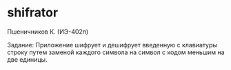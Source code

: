 # shifrator
Пшеничников К. (ИЭ-402п)

Задание: Приложение шифрует и дешифрует введенную с клавиатуры строку путем заменой каждого символа на символ с кодом меньшим на две единицы.
